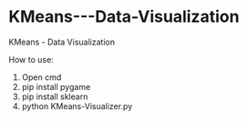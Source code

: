# KMeans---Data-Visualization
KMeans - Data Visualization

How to use:
1. Open cmd
2. pip install pygame
3. pip install sklearn
4. python KMeans-Visualizer.py
